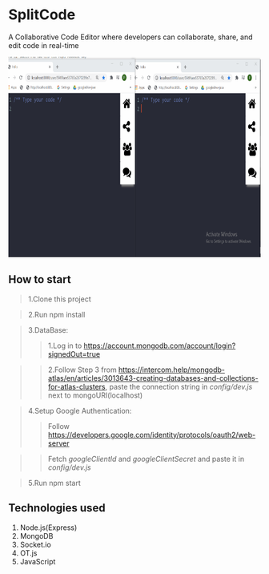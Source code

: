 # SplitCode
A Collaborative Code Editor where developers can collaborate, share, and edit code in real-time

<img src="/public/demo.gif" width="800" height="400"/>

## How to start

> 1.Clone this project  

> 2.Run npm install  


> 3.DataBase:
>> 1.Log in to https://account.mongodb.com/account/login?signedOut=true

>> 2.Follow Step 3 from https://intercom.help/mongodb-atlas/en/articles/3013643-creating-databases-and-collections-for-atlas-clusters, paste the connection string in *config/dev.js* next to mongoURI(localhost)


> 4.Setup Google Authentication:
>> Follow https://developers.google.com/identity/protocols/oauth2/web-server

>>Fetch *googleClientId* and *googleClientSecret* and paste it in *config/dev.js*


> 5.Run npm start

## Technologies used
1. Node.js(Express)
2. MongoDB
3. Socket.io
4. OT.js
5. JavaScript
